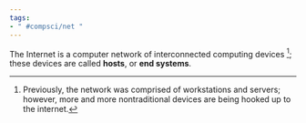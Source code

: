 ```yaml
---
tags:
- " #compsci/net "
---
```


The Internet is a computer network of interconnected computing devices [^1]; these devices are called **hosts**, or **end systems**. <!--SR:!2023-10-09,29,250!2024-04-02,210,288-->

[^1]: Previously, the network was comprised of workstations and servers; however, more and more nontraditional devices are being hooked up to the internet.